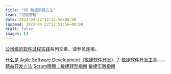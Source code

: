 ```yaml
---
title: "08 敏捷实践方法"
lead: "过程管理"
date: 2023-04-22T12:52:56+08:00
lastmod: 2023-04-22T12:52:56+08:00
draft: false
images: []
---
```


[公司级的软件过程实践](https://www.jianshu.com/c/e5ef522ce765)系列文章，请参见连接。


[什么是 Agile Software Development（敏捷软件开发）？](https://www.zhihu.com/question/23429937)
[敏捷软件开发工具----精益开发方法](https://book.douban.com/subject/1151724/)
[Scrum精髓：敏捷转型指南](https://book.douban.com/subject/25887356/)
[敏捷实践指南](https://book.douban.com/subject/30408914/)
